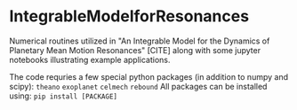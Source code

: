 # IntegrableModelforResonances
Numerical routines utilized in "An Integrable Model for the Dynamics of Planetary Mean Motion Resonances" [CITE] along with some jupyter notebooks illustrating example applications.

The code requries a few special python packages (in addition to numpy and scipy):
  `theano`
  `exoplanet`
  `celmech`
  `rebound`
All packages can be installed using:
  `pip install [PACKAGE]`
